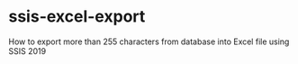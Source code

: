 # ssis-excel-export
How to export more than 255 characters from database into Excel file using SSIS 2019
